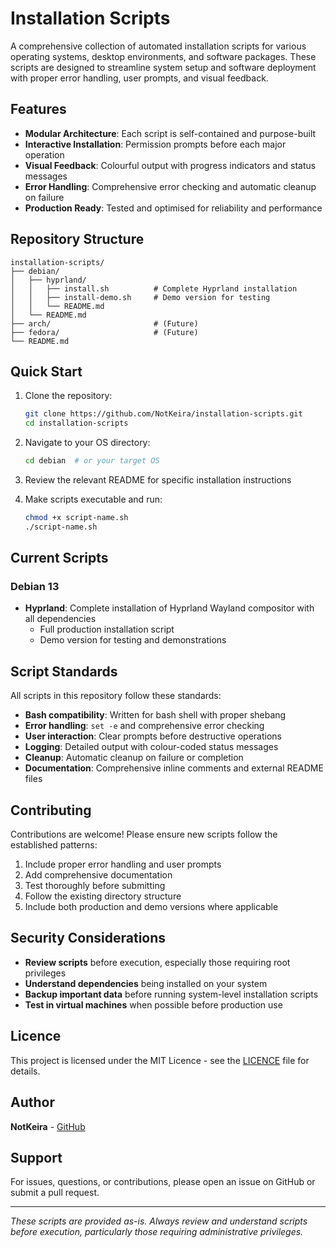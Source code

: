 # Installation Scripts

A comprehensive collection of automated installation scripts for various operating systems, desktop environments, and software packages. These scripts are designed to streamline system setup and software deployment with proper error handling, user prompts, and visual feedback.

## Features

- **Modular Architecture**: Each script is self-contained and purpose-built
- **Interactive Installation**: Permission prompts before each major operation
- **Visual Feedback**: Colourful output with progress indicators and status messages
- **Error Handling**: Comprehensive error checking and automatic cleanup on failure
- **Production Ready**: Tested and optimised for reliability and performance

## Repository Structure

```
installation-scripts/
├── debian/
│   ├── hyprland/
│   │   ├── install.sh          # Complete Hyprland installation
│   │   ├── install-demo.sh     # Demo version for testing
│   │   └── README.md
│   └── README.md
├── arch/                       # (Future)
├── fedora/                     # (Future)
└── README.md
```

## Quick Start

1. Clone the repository:
   ```bash
   git clone https://github.com/NotKeira/installation-scripts.git
   cd installation-scripts
   ```

2. Navigate to your OS directory:
   ```bash
   cd debian  # or your target OS
   ```

3. Review the relevant README for specific installation instructions

4. Make scripts executable and run:
   ```bash
   chmod +x script-name.sh
   ./script-name.sh
   ```

## Current Scripts

### Debian 13
- **Hyprland**: Complete installation of Hyprland Wayland compositor with all dependencies
  - Full production installation script
  - Demo version for testing and demonstrations

## Script Standards

All scripts in this repository follow these standards:

- **Bash compatibility**: Written for bash shell with proper shebang
- **Error handling**: `set -e` and comprehensive error checking
- **User interaction**: Clear prompts before destructive operations
- **Logging**: Detailed output with colour-coded status messages
- **Cleanup**: Automatic cleanup on failure or completion
- **Documentation**: Comprehensive inline comments and external README files

## Contributing

Contributions are welcome! Please ensure new scripts follow the established patterns:

1. Include proper error handling and user prompts
2. Add comprehensive documentation
3. Test thoroughly before submitting
4. Follow the existing directory structure
5. Include both production and demo versions where applicable

## Security Considerations

- **Review scripts** before execution, especially those requiring root privileges
- **Understand dependencies** being installed on your system
- **Backup important data** before running system-level installation scripts
- **Test in virtual machines** when possible before production use

## Licence

This project is licensed under the MIT Licence - see the [LICENCE](LICENCE) file for details.

## Author

**NotKeira** - [GitHub](https://github.com/NotKeira)

## Support

For issues, questions, or contributions, please open an issue on GitHub or submit a pull request.

---

*These scripts are provided as-is. Always review and understand scripts before execution, particularly those requiring administrative privileges.*
